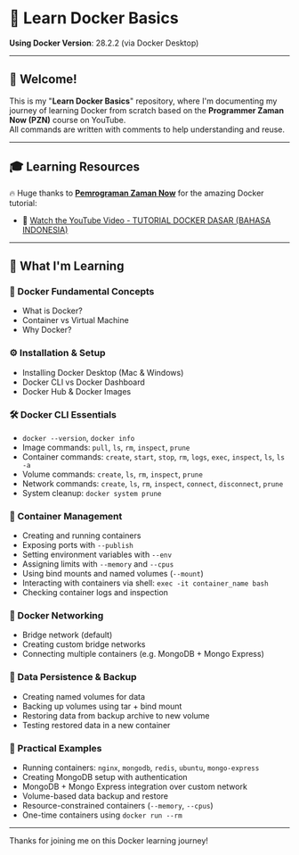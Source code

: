 # 🐳 Learn Docker Basics  
**Using Docker Version**: 28.2.2 (via Docker Desktop)

---

## 👋 Welcome!

This is my "**Learn Docker Basics**" repository, where I'm documenting my journey of learning Docker from scratch based on the **Programmer Zaman Now (PZN)** course on YouTube.  
All commands are written with comments to help understanding and reuse.

---

## 🎓 Learning Resources

🔥 Huge thanks to [**Pemrograman Zaman Now**](https://youtube.com/@ProgrammerZamanNow) for the amazing Docker tutorial:

- 🎥 [Watch the YouTube Video - TUTORIAL DOCKER DASAR (BAHASA INDONESIA)](https://www.youtube.com/watch?v=3_yxVjV88Zk)

---

## 📌 What I'm Learning

### 🧱 Docker Fundamental Concepts
- What is Docker?
- Container vs Virtual Machine
- Why Docker?

### ⚙️ Installation & Setup
- Installing Docker Desktop (Mac & Windows)
- Docker CLI vs Docker Dashboard
- Docker Hub & Docker Images

### 🛠️ Docker CLI Essentials
- `docker --version`, `docker info`
- Image commands: `pull`, `ls`, `rm`, `inspect`, `prune`
- Container commands: `create`, `start`, `stop`, `rm`, `logs`, `exec`, `inspect`, `ls`, `ls -a`
- Volume commands: `create`, `ls`, `rm`, `inspect`, `prune`
- Network commands: `create`, `ls`, `rm`, `inspect`, `connect`, `disconnect`, `prune`
- System cleanup: `docker system prune`

### 🐳 Container Management
- Creating and running containers
- Exposing ports with `--publish`
- Setting environment variables with `--env`
- Assigning limits with `--memory` and `--cpus`
- Using bind mounts and named volumes (`--mount`)
- Interacting with containers via shell: `exec -it container_name bash`
- Checking container logs and inspection

### 🔗 Docker Networking
- Bridge network (default)
- Creating custom bridge networks
- Connecting multiple containers (e.g. MongoDB + Mongo Express)

### 💾 Data Persistence & Backup
- Creating named volumes for data
- Backing up volumes using tar + bind mount
- Restoring data from backup archive to new volume
- Testing restored data in a new container

### 🧪 Practical Examples
- Running containers: `nginx`, `mongodb`, `redis`, `ubuntu`, `mongo-express`
- Creating MongoDB setup with authentication
- MongoDB + Mongo Express integration over custom network
- Volume-based data backup and restore
- Resource-constrained containers (`--memory`, `--cpus`)
- One-time containers using `docker run --rm`

---

Thanks for joining me on this Docker learning journey!
